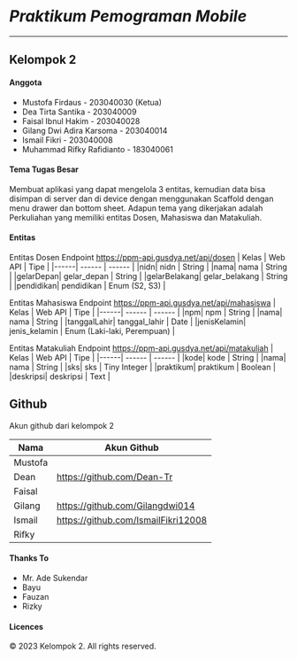 # *Praktikum Pemograman Mobile*
-----
## Kelompok 2

#### Anggota
- Mustofa Firdaus - 203040030 (Ketua)
- Dea Tirta Santika - 203040009
- Faisal Ibnul Hakim - 203040028
- Gilang Dwi Adira Karsoma - 203040014
- Ismail Fikri - 203040008
- Muhammad Rifky Rafidianto - 183040061

#### Tema Tugas Besar
Membuat aplikasi yang dapat mengelola 3 entitas, kemudian data bisa disimpan di server dan di device dengan menggunakan Scaffold dengan menu drawer dan bottom sheet.
Adapun tema yang dikerjakan adalah Perkuliahan yang memiliki entitas Dosen, Mahasiswa dan Matakuliah.

#### Entitas
Entitas Dosen
Endpoint https://ppm-api.gusdya.net/api/dosen
| Kelas | Web API | Tipe |
|------| ------ | ------ |
|nidn| nidn | String |
|nama| nama | String |
|gelarDepan| gelar_depan | String |
|gelarBelakang| gelar_belakang | String |
|pendidikan| pendidikan | Enum (S2, S3) |

Entitas Mahasiswa
Endpoint https://ppm-api.gusdya.net/api/mahasiswa
| Kelas | Web API | Tipe |
|------| ------ | ------ |
|npm| npm | String |
|nama| nama | String |
|tanggalLahir| tanggal_lahir | Date |
|jenisKelamin| jenis_kelamin | Enum (Laki-laki, Perempuan) |

Entitas Matakuliah
Endpoint https://ppm-api.gusdya.net/api/matakuliah
| Kelas | Web API | Tipe |
|------| ------ | ------ |
|kode| kode | String |
|nama| nama | String |
|sks| sks | Tiny Integer |
|praktikum| praktikum | Boolean |
|deskripsi| deskripsi | Text |

## Github
Akun github dari kelompok 2

| Nama | Akun Github |
| ------ | ------ |
| Mustofa |  |
| Dean | https://github.com/Dean-Tr |
| Faisal |  |
| Gilang | https://github.com/Gilangdwi014 |
| Ismail | https://github.com/IsmailFikri12008 |
| Rifky |  |

#### Thanks To
- Mr. Ade Sukendar
- Bayu
- Fauzan
- Rizky 

#### Licences
© 2023 Kelompok 2. All rights reserved.